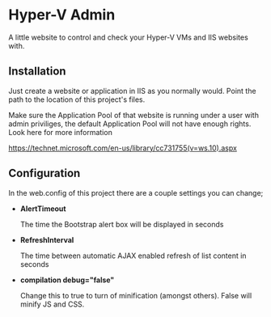 # Hyper-V Admin
A little website to control and check your Hyper-V VMs and IIS websites with.

## Installation
Just create a website or application in IIS as you normally would. Point the path to the location of this project's files.

Make sure the Application Pool of that website is running under a user with admin priviliges, the default Application Pool will not have enough rights. Look here for more information

https://technet.microsoft.com/en-us/library/cc731755(v=ws.10).aspx

## Configuration
In the web.config of this project there are a couple settings you can change;
* **AlertTimeout**

	The time the Bootstrap alert box will be displayed in seconds

* **RefreshInterval**

	The time between automatic AJAX enabled refresh of list content in seconds

* **compilation debug="false"**
	
	Change this to true to turn of minification (amongst others). False will minify JS and CSS.